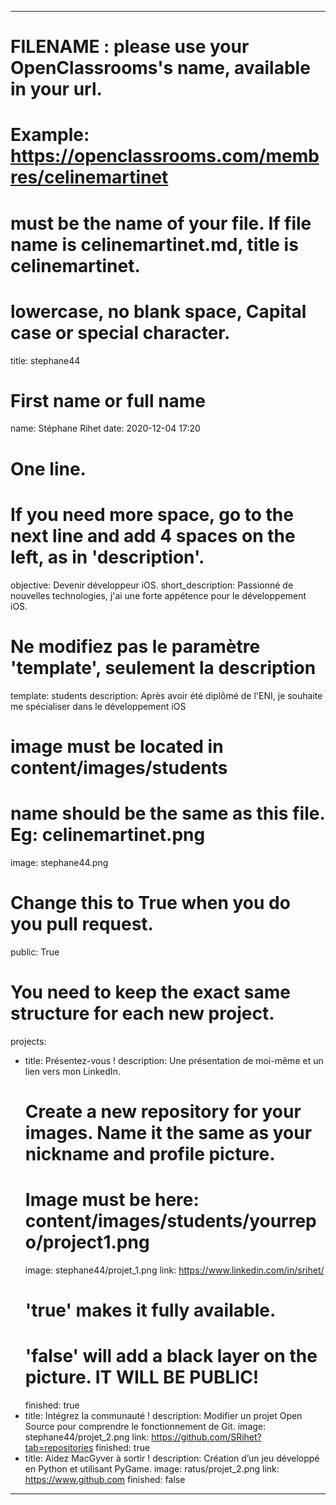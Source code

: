 ---

# FILENAME : please use your OpenClassrooms's name, available in your url.
# Example: https://openclassrooms.com/membres/celinemartinet
# must be the name of your file. If file name is celinemartinet.md, title is celinemartinet.
# lowercase, no blank space, Capital case or special character.
title: stephane44

# First name or full name
name: Stéphane Rihet
date: 2020-12-04 17:20

# One line.
# If you need more space, go to the next line and add 4 spaces on the left, as in 'description'.
objective: Devenir développeur iOS.
short_description: Passionné de nouvelles technologies, j'ai une forte appétence pour le développement iOS.

# Ne modifiez pas le paramètre 'template', seulement la description
template: students
description:
    Après avoir été diplômé de l'ENI, je souhaite me spécialiser dans le développement iOS

# image must be located in content/images/students
# name should be the same as this file. Eg: celinemartinet.png
image: stephane44.png

# Change this to True when you do you pull request.
public: True

# You need to keep the exact same structure for each new project.
projects:
  - title: Présentez-vous !
    description: Une présentation de moi-même et un lien vers mon LinkedIn.
    # Create a new repository for your images. Name it the same as your nickname and profile picture.
    # Image must be here: content/images/students/yourrepo/project1.png
    image: stephane44/projet_1.png
    link: https://www.linkedin.com/in/srihet/
    # 'true' makes it fully available.
    # 'false' will add a black layer on the picture. IT WILL BE PUBLIC!
    finished: true
  - title: Intégrez la communauté !
    description: Modifier un projet Open Source pour comprendre le fonctionnement de Git.
    image: stephane44/projet_2.png
    link: https://github.com/SRihet?tab=repositories
    finished: true
  - title: Aidez MacGyver à sortir !
    description: Création d’un jeu développé en Python et utilisant PyGame.
    image: ratus/projet_2.png
    link: https://www.github.com
    finished: false
---